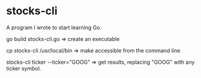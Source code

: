 # stocks-cli

A program I wrote to start learning Go. 

go build stocks-cli.go => create an executable

cp stocks-cli /usr/local/bin => make accessible from the command line

stocks-cli ticker --ticker="GOOG" => get results, replacing "GOOG" with any ticker symbol.
